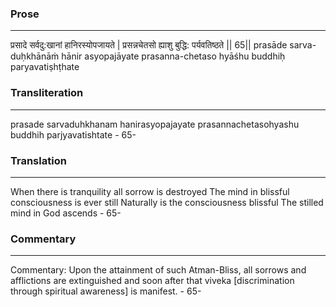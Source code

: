 ### Prose 
 --- 
प्रसादे सर्वदु:खानां हानिरस्योपजायते |
प्रसन्नचेतसो ह्याशु बुद्धि: पर्यवतिष्ठते || 65||
prasāde sarva-duḥkhānāṁ hānir asyopajāyate
prasanna-chetaso hyāśhu buddhiḥ paryavatiṣhṭhate

### Transliteration 
 --- 
prasade sarvaduhkhanam hanirasyopajayate prasannachetasohyashu buddhih parjyavatishtate - 65-

### Translation 
 --- 
When there is tranquility all sorrow is destroyed The mind in blissful consciousness is ever still Naturally is the consciousness blissful The stilled mind in God ascends - 65-

### Commentary 
 --- 
Commentary: Upon the attainment of such Atman-Bliss, all sorrows and afflictions are extinguished and soon after that viveka [discrimination through spiritual awareness] is manifest. - 65-
